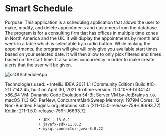 # Smart Schedule 

Purpose: This application is a scheduling application that allows the user to make, modify, and delete appointments and customers from the database.
         The program is for a consulting firm that has offices in multiple time zones in North America and the UK. It will display the appointments
         by month and week in a table which is selectable by a radio button. While making the appointments, the program will give will only give you
         available start times based on your selected date. It will then allow to only pick filtered end times based on the start time. It also uses
         concurrency in order to make create alerts that the user will be given.
         
![ssOfScheduleApp](https://user-images.githubusercontent.com/47867514/125682819-9403d68c-b3c4-4a1d-937b-d1c5bf2d6e3e.png)

Technologies used: • IntelliJ IDEA 2021.1.1 (Community Edition)
                     Build #IC-211.7142.45, built on April 30, 2021
                     Runtime version: 11.0.10+9-b1341.41 x86_64
                     VM: Dynamic Code Evolution 64-Bit Server VM by JetBrains s.r.o.
                     macOS 11.3
                     GC: ParNew, ConcurrentMarkSweep
                     Memory: 1979M
                     Cores: 12
                     Non-Bundled Plugins: org.jetbrains.kotlin (211-1.5.0-release-759-IJ6693.72)
                     Kotlin: 211-1.5.0-release-759-IJ6693.72

                   • JDK - 13.0.1
                   • javafx-sdk-11.0.2
                   • mysql-connector-java-8.0.22

